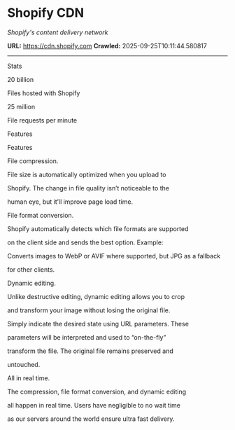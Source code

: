 # Shopify CDN

*Shopify's content delivery network*

**URL:** https://cdn.shopify.com
**Crawled:** 2025-09-25T10:11:44.580817

---

Stats

20 billion

Files hosted with Shopify

25 million

File requests per minute

Features

Features

File compression.

File size is automatically optimized when you upload to

Shopify. The change in file quality isn’t noticeable to the

human eye, but it’ll improve page load time.

File format conversion.

Shopify automatically detects which file formats are supported

on the client side and sends the best option. Example:

Converts images to WebP or AVIF where supported, but JPG as a fallback

for other clients.

Dynamic editing.

Unlike destructive editing, dynamic editing allows you to crop

and transform your image without losing the original file.

Simply indicate the desired state using URL parameters. These

parameters will be interpreted and used to “on-the-fly”

transform the file. The original file remains preserved and

untouched.

All in real time.

The compression, file format conversion, and dynamic editing

all happen in real time. Users have negligible to no wait time

as our servers around the world ensure ultra fast delivery.